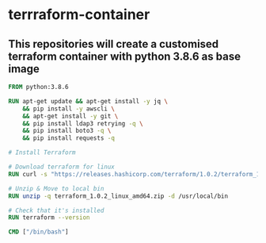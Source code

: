 # terrraform-container
## This repositories will create a customised terraform container with python 3.8.6 as base image
```Dockerfile
FROM python:3.8.6

RUN apt-get update && apt-get install -y jq \
	&& pip install -y awscli \
	&& apt-get install -y git \
	&& pip install ldap3 retrying -q \
	&& pip install boto3 -q \
	&& pip install requests -q

# Install Terraform

# Download terraform for linux
RUN curl -s "https://releases.hashicorp.com/terraform/1.0.2/terraform_1.0.2_linux_amd64.zip" -o terraform_1.0.2_linux_amd64.zip

# Unzip & Move to local bin
RUN unzip -q terraform_1.0.2_linux_amd64.zip -d /usr/local/bin

# Check that it's installed
RUN terraform --version

CMD ["/bin/bash"]
```

